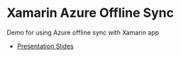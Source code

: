 # Xamarin Azure Offline Sync
Demo for using Azure offline sync with Xamarin app
* [Presentation Slides](https://github.com/Intelliabb/XamarinAzureOffline/blob/master/XamMeetup_AzureEasyTables.pptx?raw=true)
